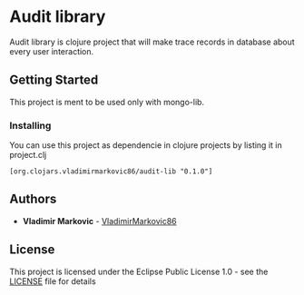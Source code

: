 # Audit library

Audit library is clojure project that will make trace records in database about every user interaction.

## Getting Started

This project is ment to be used only with mongo-lib.

### Installing

You can use this project as dependencie in clojure projects by listing it in project.clj

```
[org.clojars.vladimirmarkovic86/audit-lib "0.1.0"]
```

## Authors

* **Vladimir Markovic** - [VladimirMarkovic86](https://github.com/VladimirMarkovic86)

## License

This project is licensed under the Eclipse Public License 1.0 - see the [LICENSE](LICENSE) file for details
